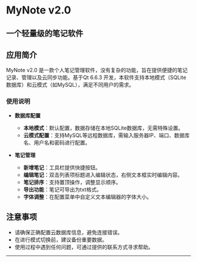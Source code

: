 # MyNote v2.0
一个轻量级的笔记软件
---

## 应用简介

MyNote v2.0 是一款个人笔记管理软件，没有复杂的功能，旨在提供便捷的笔记记录、管理以及云同步功能。基于Qt 6.6.3 开发，本软件支持本地模式（SQLite数据库）和云模式（如MySQL），满足不同用户的需求。

### 使用说明
- **数据库配置**
  - **本地模式**：默认配置，数据存储在本地SQLite数据库，无需特殊设置。
  - **云模式配置**：支持MySQL等远程数据库，需输入服务器IP、端口、数据库名、用户名和密码进行配置。
  
- **笔记管理**
  - **新增笔记**：工具栏提供快捷按钮。
  - **编辑笔记**：双击列表项标题进入编辑状态，右侧文本框实时编辑内容。
  - **笔记排序**：支持置顶操作，调整显示顺序。
  - **导出功能**：笔记可导出为txt格式。
  - **字体调整**：在配置菜单中自定义文本编辑器的字体大小。

## 注意事项
- 请确保正确配置云数据库信息，避免连接错误。
- 在进行模式切换前，建议备份重要数据。
- 使用过程中遇到任何问题，可通过提供的联系方式寻求帮助。
---
